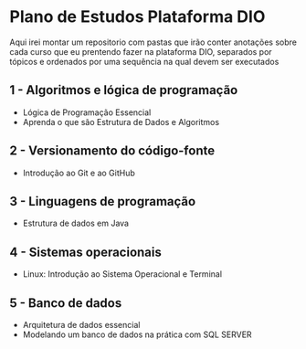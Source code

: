 # Plano de Estudos Plataforma DIO
Aqui irei montar um repositorio com pastas que irão conter anotações sobre cada curso que eu prentendo fazer na plataforma DIO, separados por tópicos e ordenados por uma sequência na qual devem ser executados

## 1 - Algoritmos e lógica de programação
- Lógica de Programação Essencial
- Aprenda o que são Estrutura de Dados e Algoritmos
## 2 - Versionamento do código-fonte
- Introdução ao Git e ao GitHub
## 3 - Linguagens de programação
- Estrutura de dados em Java
## 4 - Sistemas operacionais
- Linux: Introdução ao Sistema Operacional e Terminal
## 5 - Banco de dados
- Arquitetura de dados essencial
- Modelando um banco de dados na prática com SQL SERVER